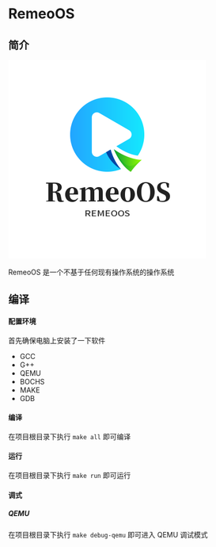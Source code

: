 # RemeoOS

## 简介

![RemeoOSLogo](Docs/Img/Logo.png)

RemeoOS 是一个不基于任何现有操作系统的操作系统

## 编译

#### 配置环境

首先确保电脑上安装了一下软件

- GCC
- G++
- QEMU
- BOCHS
- MAKE
- GDB

#### 编译

在项目根目录下执行 `make all` 即可编译

#### 运行

在项目根目录下执行 `make run` 即可运行

#### 调式

##### QEMU

在项目根目录下执行 `make debug-qemu` 即可进入 QEMU 调试模式

